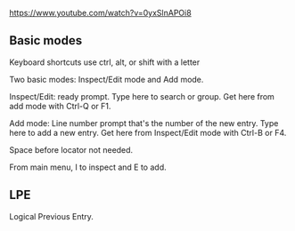 

https://www.youtube.com/watch?v=0yxSlnAPOi8

## Basic modes
Keyboard shortcuts use ctrl, alt, or shift with a letter

Two basic modes: Inspect/Edit mode and Add mode. 

Inspect/Edit: ready prompt. Type here to search or group. Get here from add mode with Ctrl-Q or F1.

Add mode: Line number prompt that's the number of the new entry. Type here to add a new entry. Get here from Inspect/Edit mode with Ctrl-B or F4.

Space before locator not needed. 

From main menu, I to inspect and E to add. 

## LPE
Logical Previous Entry. 
